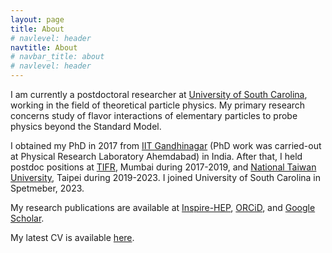 ```yaml
---
layout: page
title: About
# navlevel: header
navtitle: About
# navbar_title: about
# navlevel: header
---
```


I am currently a postdoctoral researcher at [University of South Carolina](https://sc.edu/study/colleges_schools/artsandsciences/physics_and_astronomy/index.php), working in the field of theoretical particle physics. My primary research concerns study of flavor interactions of elementary particles to probe physics beyond the Standard Model.

I obtained my PhD in 2017 from [IIT Gandhinagar](https://iitgn.ac.in/) (PhD work was carried-out at Physical Research Laboratory Ahemdabad) in India. After that, I held postdoc positions at [TIFR](https://www.tifr.res.in/), Mumbai  during 2017-2019, and [National Taiwan University](https://www.ntu.edu.tw/english/), Taipei during 2019-2023. I joined University of South Carolina in Spetmeber, 2023.

My research publications are available at [Inspire-HEP](https://inspirehep.net/authors/1418749), [ORCiD](https://orcid.org/0000-0001-6051-2495), and [Google Scholar](https://scholar.google.com/citations?user=T7OmqrMAAAAJ&hl).

My latest CV is available [here](https://girishky.github.io/assets/cv.pdf). 


